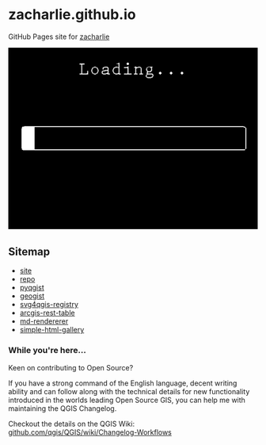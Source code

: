 # zacharlie.github.io

GitHub Pages site for [zacharlie](https://github.com/zacharlie)

<a href="https://www.youtube.com/watch?v=dQw4w9WgXcQ">![Loading](10-Seconds-Loading.gif)</a>

## Sitemap

* [site](https://zacharlie.github.io)
* [repo](https://github.com/zacharlie/zacharlie.github.io)
* [pyqgist](https://zacharlie.github.io/pyqgist/)
* [geogist](https://zacharlie.github.io/geogist/)
* [svg4qgis-registry](svg4qgis-registry)
* [arcgis-rest-table](arcgis-rest-table)
* [md-rendererer](md-rendererer)
* [simple-html-gallery](simple-html-gallery)

### While you're here...

Keen on contributing to Open Source?

If you have a strong command of the English language, decent writing ability and can follow along with the technical details for new functionality introduced in the worlds leading Open Source GIS, you can help me with maintaining the QGIS Changelog.

Checkout the details on the QGIS Wiki: [github.com/qgis/QGIS/wiki/Changelog-Workflows](https://github.com/qgis/QGIS/wiki/Changelog-Workflows#conventions-for-changelog-entries)
